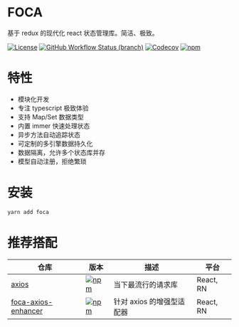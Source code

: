 # FOCA

基于 redux 的现代化 react 状态管理库。简洁、极致。

[![License](https://img.shields.io/github/license/foca-js/foca)](https://github.com/foca-js/foca/blob/master/LICENSE)
[![GitHub Workflow Status (branch)](https://img.shields.io/github/workflow/status/foca-js/foca/CI/master)](https://github.com/foca-js/foca/actions)
[![Codecov](https://img.shields.io/codecov/c/github/foca-js/foca)](https://codecov.io/gh/foca-js/foca)
[![npm](https://img.shields.io/npm/v/foca)](https://www.npmjs.com/package/foca)

# 特性

- 模块化开发
- 专注 typescript 极致体验
- 支持 Map/Set 数据类型
- 内置 immer 快速处理状态
- 异步方法自动追踪状态
- 可定制的多引擎数据持久化
- 数据隔离，允许多个状态库并存
- 模型自动注册，拒绝繁琐

# 安装

```bash
yarn add foca
```

# 推荐搭配

| 仓库                                                                  | 版本                                                                                                          | 描述                      | 平台      |
| --------------------------------------------------------------------- | ------------------------------------------------------------------------------------------------------------- | ------------------------- | --------- |
| [axios](https://github.com/axios/axios)                               | [![npm](https://img.shields.io/npm/v/axios)](https://www.npmjs.com/package/axios)                             | 当下最流行的请求库        | React, RN |
| [foca-axios-enhancer](https://github.com/foca-js/foca-axios-enhancer) | [![npm](https://img.shields.io/npm/v/foca-axios-enhancer)](https://www.npmjs.com/package/foca-axios-enhancer) | 针对 axios 的增强型适配器 | React, RN |

